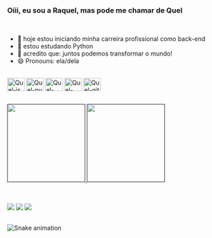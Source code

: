 ### Oiii, eu sou a Raquel, mas pode me chamar de Quel 

<br>

- 🔭 hoje estou iniciando minha carreira profissional como back-end
- 🌱 estou estudando Python
- 👯 acredito que: juntos podemos transformar o mundo!
- 😄 Pronouns: ela/dela

<div>
  <br>
  <img align="center" alt="Quel-js" height="30" width="40" src="https://cdn.jsdelivr.net/gh/devicons/devicon/icons/javascript/javascript-original.svg">
  <img align="center" alt="Quel-py" height="30" width="40" src="https://cdn.jsdelivr.net/gh/devicons/devicon/icons/python/python-original.svg">
  <img align="center" alt="Quel-html" height="30" width="40" src="https://cdn.jsdelivr.net/gh/devicons/devicon/icons/html5/html5-original.svg">
  <img align="center" alt="Quel-css" height="30" width="40" src="https://cdn.jsdelivr.net/gh/devicons/devicon/icons/css3/css3-original.svg">
  <img align="center" alt="Quel-git" height="30" width="40" src="https://cdn.jsdelivr.net/gh/devicons/devicon/icons/git/git-original.svg">
</div>

##
 
<div>
  <a href="" alt="">
  <img height="180em" src="https://github-readme-stats.vercel.app/api?username=queelgomes&theme=dracula&bg_color=00000000&locale=pt-Br&border_radius=17&hide=contribs"/> 
  <img height="180em" src="https://github-readme-stats.vercel.app/api/top-langs/?username=queelgomes&layout=compact&langs_count=7&theme=dracula&bg_color=00000000&locale=pt-Br&border_radius=17"/>
</div>
<br>

##
   
<a href="https://instagram.com/queelgomes" target="_blank"><img src="https://img.shields.io/badge/-Instagram-%23E4405F? style=for-the-badge&logo=instagram&logoColor=white" target="_blank"></a>
<a href = "mailto:quel.4@hotmail.com"><img src="https://img.shields.io/badge/-Gmail-%23333? style=for-the-badge&logo=gmail&logoColor=white" target="_blank"></a>
<a href="https://www.linkedin.com/in/raquel-gomes-de-melo-5a6859181/" target="_blank"><img src="https://img.shields.io/badge/-LinkedIn-%230077B5? style=for-the-badge&logo=linkedin&logoColor=white" target="_blank"></a>
  
##
  
  ![Snake animation](https://github.com/queelgomes/queelgomes/blob/output/github-contribution-grid-snake.svg)
